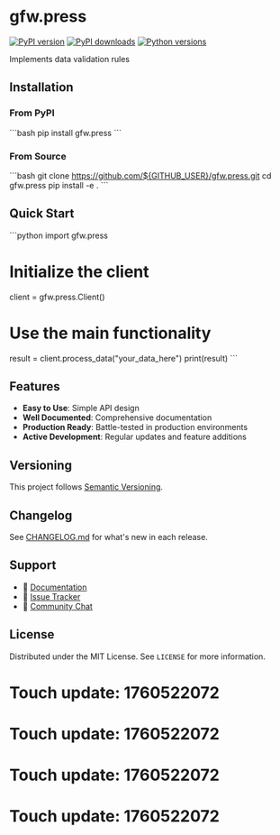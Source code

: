 # gfw.press

[![PyPI version](https://img.shields.io/pypi/v/gfw.press.svg)](https://pypi.org/project/gfw.press/)
[![PyPI downloads](https://img.shields.io/pypi/dm/gfw.press.svg)](https://pypi.org/project/gfw.press/)
[![Python versions](https://img.shields.io/pypi/pyversions/gfw.press.svg)](https://pypi.org/project/gfw.press/)

Implements data validation rules

## Installation

### From PyPI

\`\`\`bash
pip install gfw.press
\`\`\`

### From Source

\`\`\`bash
git clone https://github.com/${GITHUB_USER}/gfw.press.git
cd gfw.press
pip install -e .
\`\`\`

## Quick Start

\`\`\`python
import gfw.press

# Initialize the client
client = gfw.press.Client()

# Use the main functionality
result = client.process_data("your_data_here")
print(result)
\`\`\`

## Features

- **Easy to Use**: Simple API design
- **Well Documented**: Comprehensive documentation
- **Production Ready**: Battle-tested in production environments
- **Active Development**: Regular updates and feature additions

## Versioning

This project follows [Semantic Versioning](https://semver.org/).

## Changelog

See [CHANGELOG.md](CHANGELOG.md) for what's new in each release.

## Support

- 📖 [Documentation](https://gfw.press.readthedocs.io/)
- 🐛 [Issue Tracker](https://github.com/${GITHUB_USER}/gfw.press/issues)
- 💬 [Community Chat](https://discord.gg/example)

## License

Distributed under the MIT License. See `LICENSE` for more information.

# Touch update: 1760522072

# Touch update: 1760522072

# Touch update: 1760522072

# Touch update: 1760522072
